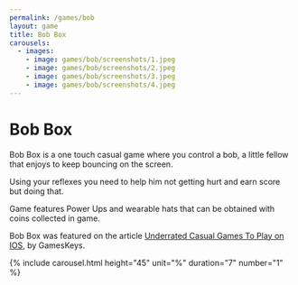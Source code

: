 ```yaml
---
permalink: /games/bob
layout: game
title: Bob Box
carousels:
  - images: 
    - image: games/bob/screenshots/1.jpeg
    - image: games/bob/screenshots/2.jpeg
    - image: games/bob/screenshots/3.jpeg
    - image: games/bob/screenshots/4.jpeg
---
```

<h1>Bob Box</h1>

Bob Box is a one touch casual game where you control a bob, a little fellow that enjoys to keep bouncing on the screen.

Using your reflexes you need to help him not getting hurt and earn score but doing that.

Game features Power Ups and wearable hats that can be obtained with coins collected in game.

Bob Box was featured on the article [Underrated Casual Games To Play on IOS](https://gameskeys.net/underrated-casual-games-to-play-on-ios/), by GamesKeys.

{% include carousel.html height="45" unit="%" duration="7" number="1" %}
